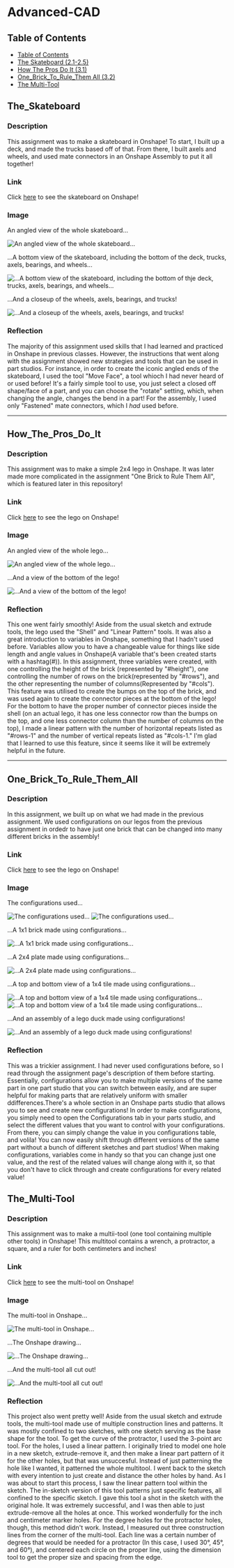 # Advanced-CAD
## Table of Contents
* [Table of Contents](#TableOfContents)
* [The Skateboard (2.1-2.5)](#The_Skateboard)
* [How The Pros Do It (3.1)](#How_The_Pros_Do_It)
* [One_Brick_To_Rule_Them All (3.2)](#One_Brick_To_Rule_Them_All)
* [The Multi-Tool](#The_Multi-Tool)



## The_Skateboard

### Description
This assignment was to make a skateboard in Onshape! To start, I built up a deck, and made the trucks based off of that. From there, I built axels and wheels, and used mate connectors in an Onshape Assembly to put it all together!

### Link
Click [here](https://cvilleschools.onshape.com/documents/dc727e7d4f763fb4b778dcc2/w/91cf60374b14f8a6e061744d/e/9bbcba9c45a38a7ad8e6b3bb?renderMode=0&uiState=617aa69b839168722a0125a6) to see the skateboard on Onshape!

### Image

An angled view of the whole skateboard...

![An angled view of the whole skateboard...](https://github.com/jmuss07/Advanced-CAD/blob/main/Images/Skateboard.PNG?raw=true)

...A bottom view of the skateboard, including the bottom of the deck, trucks, axels, bearings, and wheels...

![...A bottom view of the skateboard, including the bottom of thje deck, trucks, axels, bearings, and wheels...](https://github.com/jmuss07/Advanced-CAD/blob/main/Images/Skateboard%20Bottom.PNG?raw=true)

...And a closeup of the wheels, axels, bearings, and trucks!

![...And a closeup of the wheels, axels, bearings, and trucks!](https://github.com/jmuss07/Advanced-CAD/blob/main/Images/Skateboard%20Wheels,%20Axel,%20And%20Truck.PNG?raw=true)

### Reflection
The majority of this assignment used skills that I had learned and practiced in Onshape in previous classes. However, the instructions that went along with the assignment showed new strategies and tools that can be used in part studios. For instance, in order to create the iconic angled ends of the skateboard, I used the tool "Move Face", a tool whioch I had never heard of or used before! It's a fairly simple tool to use, you just select a closed off shape/face of a part, and you can choose the "rotate" setting, which, when changing the angle, changes the bend in a part! For the assembly, I used only "Fastened" mate connectors, which I *had* used before.


---

## How_The_Pros_Do_It

### Description
This assignment was to make a simple 2x4 lego in Onshape. It was later made more complicated in the assignment "One Brick to Rule Them All", which is featured later in this repository!


### Link

Click [here](https://cvilleschools.onshape.com/documents/45f87d107ff86c843782d028/w/50eb9685ba30fbbc0e011306/e/7fed8fa2b6a16d5736db4532?configuration=List_9RdGb24eCZXoTh%3DDefault%3BList_h3Pb3NfZcuv6LR%3DDefault%3BList_qRzzpIn7kjCGkC%3DYellow&renderMode=0&uiState=617aaebecde5a549b793b949) to see the lego on Onshape!

### Image
An angled view of the whole lego...

![An angled view of the whole lego...](https://github.com/jmuss07/Advanced-CAD/blob/main/Images/Lego.PNG?raw=true)

...And a view of the bottom of the lego!

![...And a view of the bottom of the lego!](https://github.com/jmuss07/Advanced-CAD/blob/main/Images/Lego%20Bottom.PNG?raw=true)


### Reflection 
This one went fairly smoothly! Aside from the usual sketch and extrude tools, the lego used the "Shell" and "Linear Pattern" tools. It was also a great introduction to variables in Onshape, something that I hadn't used before. Variables allow you to have a changeable value for things like side length and angle values in Onshape(A variable that's been created starts with a hashtag(#)). In this assignment, three variables were created, with one controlling the height of the brick (represented by "#height"), one controlling the number of rows on the brick(represented by "#rows"), and the other representing the number of columns(Represented by "#cols"). This feature was utilised to create the bumps on the top of the brick, and was used again to create the connector pieces at the bottom of the lego! For the bottom to have the proper number of connector pieces inside the shell (on an actual lego, it has one less connector row than the bumps on the top, and one less connector column than the number of columns on the top), I made a linear pattern with the number of horizontal repeats listed as "#rows-1" and the number of vertical repeats listed as "#cols-1." I'm glad that I learned to use this feature, since it seems like it will be extremely helpful in the future.

---

## One_Brick_To_Rule_Them_All

### Description
In this assignment, we built up on what we had made in the previous assignment. We used configurations on our legos from the previous assignment in ordedr to have just one brick that can be changed into many different bricks in the assembly!


### Link

Click [here](https://cvilleschools.onshape.com/documents/45f87d107ff86c843782d028/w/50eb9685ba30fbbc0e011306/e/7fed8fa2b6a16d5736db4532?configuration=List_9RdGb24eCZXoTh%3DDefault%3BList_h3Pb3NfZcuv6LR%3DDefault%3BList_qRzzpIn7kjCGkC%3DYellow&renderMode=0&uiState=617aaebecde5a549b793b949) to see the lego on Onshape!

### Image

The configurations used...

![The configurations used...](https://github.com/jmuss07/Advanced-CAD/blob/main/Images/Configurations1.PNG?raw=true)
![The configurations used...](https://github.com/jmuss07/Advanced-CAD/blob/main/Images/Configurations2.PNG?raw=true)

...A 1x1 brick made using configurations...

![...A 1x1 brick made using configurations...](https://github.com/jmuss07/Advanced-CAD/blob/main/Images/1x1%20Brick.PNG?raw=true)

...A 2x4 plate made using configurations...

![...A 2x4 plate made using configurations...](https://github.com/jmuss07/Advanced-CAD/blob/main/Images/2x4%20plate.PNG?raw=true)

...A top and bottom view of a 1x4 tile made using configurations...

![...A top and bottom view of a 1x4 tile made using configurations...](https://github.com/jmuss07/Advanced-CAD/blob/main/Images/1x4%20tile%20top.PNG?raw=true)
![...A top and bottom view of a 1x4 tile made using configurations...](https://github.com/jmuss07/Advanced-CAD/blob/main/Images/1x4%20tile%20bottom.PNG?raw=true)

...And an assembly of a lego duck made using configurations!

![...And an assembly of a lego duck made using configurations!](https://github.com/jmuss07/Advanced-CAD/blob/main/Images/Lego%20Duck.PNG?raw=true)


### Reflection
This was a trickier assignment. I had never used configurations before, so I read through the assignment page's description of them before starting. Essentially, configurations allow you to make multiple versions of the same part in one part studio that you can switch between easily, and are super helpful for making parts that are relatively uniform with smaller ddifferences.There's a whole section in an Onshape parts studio that allows you to see and create new configurations! In order to make configurations, you simply need to open the Configurations tab in your parts studio, and select the different values that you want to control with your configurations. From there, you can simply change the value in you configurations table, and volila! You can now easily shift through different versions of the same part without a bunch of different sketches and part studios! When making configurations, variables come in handy so that you can change just one value, and the rest of the related values will change along with it, so that you don't have to click through and create configurations for every related value!

## The_Multi-Tool

### Description
This assignment was to make a multii-tool (one tool containing multiple other tools) in Onshape! This multitool contains a wrench, a protractor, a square, and a ruler for both centimeters and inches!


### Link

Click [here](https://cvilleschools.onshape.com/documents/587ae0e2e387d25ff1283f05/w/cd0b468ac974756547957f0f/e/aef42fcf9d4cbcbc230a41b6?renderMode=0&uiState=618e81d517b57175402dcb3e) to see the multi-tool on Onshape!

### Image
The multi-tool in Onshape...

![The multi-tool in Onshape...](https://github.com/jmuss07/Advanced-CAD/blob/main/Images/multitool.PNG?raw=true)

...The Onshape drawing...

![...The Onshape drawing...](https://github.com/jmuss07/Advanced-CAD/blob/main/Images/multitool%20drawing.PNG?raw=true)

...And the multi-tool all cut out!

![...And the multi-tool all cut out!](https://github.com/jmuss07/Advanced-CAD/blob/main/Images/Josie%20Multi-Tool.jpg?raw=true)


### Reflection 
This project also went pretty well! Aside from the usual sketch and extrude tools, the multi-tool made use of multiple construction lines and patterns. It was mostly confined to two sketches, with one sketch serving as the base shape for the tool. To get the curve of the protractor, I used the 3-point arc tool. For the holes, I used a linear pattern. I originally tried to model one hole in a new sketch, extrude-remove it, and then make a linear part pattern of it for the other holes, but that was unsuccesful. Instead of just patterning the hole like I wanted, it patterned the whole multitool. I went back to the sketch with every intention to just create and distance the other holes by hand. As I was about to start this process, I saw the linear pattern tool within the sketch. The in-sketch version of this tool patterns just specific features, all confined to the specific sketch. I gave this tool a shot in the sketch with the original hole. It was extremely successful, and I was then able to just extrude-remove all the holes at once. This worked wonderfully for the inch and centimeter marker holes. For the degree holes for the protractor holes, though, this method didn't work. Instead, I measured out three construction lines from the corner of the multi-tool. Each line was a certain number of degrees that would be needed for a protractor (In this case, I used 30°, 45°, and 60°), and centered each circle on the proper line, using the dimension tool to get the proper size and spacing from the edge.
